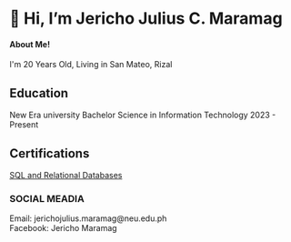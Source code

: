 <h1>👋 Hi, I’m Jericho Julius C. Maramag </h1>
<H4> About Me! </H4>
I'm 20 Years Old, Living in San Mateo, Rizal 

<h2> Education </h2>
New Era university 
Bachelor Science in Information Technology 
2023 - Present

<h2> Certifications </h2>
 <a href="https://courses.cognitiveclass.ai/certificates/e5aa1d6df1c74f00aced19236e58ee85#"> SQL and Relational Databases </a> 

<h3> SOCIAL MEADIA </h3>
Email: jerichojulius.maramag@neu.edu.ph
<BR> Facebook: Jericho Maramag</BR>
